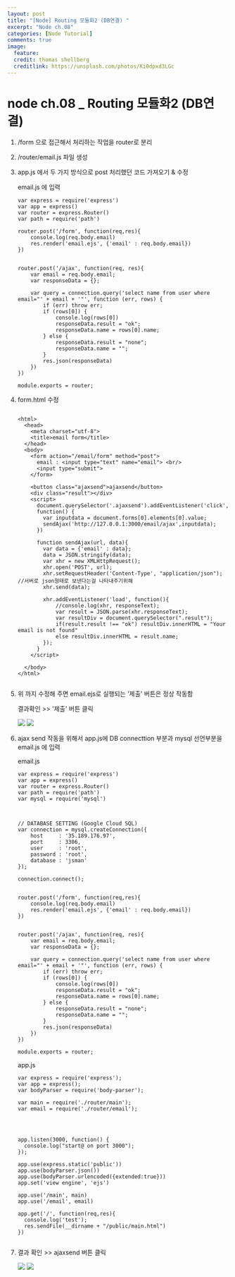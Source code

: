 ```yaml
---
layout: post
title: "[Node] Routing 모듈화2 (DB연결) "
excerpt: "Node ch.08"
categories: [Node Tutorial]
comments: true
image:
  feature:
  credit: thomas shellberg
  creditlink: https://unsplash.com/photos/Ki0dpxd3LGc
---
```


# node ch.08 _ Routing 모듈화2 (DB연결)


1. /form 으로 접근해서 처리하는 작업을 router로 분리

2. /router/email.js   파일 생성

3. app.js 에서 두 가지 방식으로 post 처리했던 코드 가져오기 & 수정

    email.js 에 입력

    ```
    var express = require('express')
    var app = express()
    var router = express.Router()
    var path = require('path')

    router.post('/form', function(req,res){
        console.log(req.body.email)
        res.render('email.ejs', {'email' : req.body.email})
    })


    router.post('/ajax', function(req, res){
        var email = req.body.email;
        var responseData = {};

        var query = connection.query('select name from user where email="' + email + '"', function (err, rows) {
            if (err) throw err;
            if (rows[0]) {
                console.log(rows[0])
                responseData.result = "ok";
                responseData.name = rows[0].name;
            } else {
                responseData.result = "none";
                responseData.name = "";
            }
            res.json(responseData)
        })
    })

    module.exports = router;

    ```


4. form.html 수정

    ```

    <html>
      <head>
        <meta charset="utf-8">
        <title>email form</title>
      </head>
      <body>
        <form action="/email/form" method="post">
          email : <input type="text" name="email"> <br/>
          <input type="submit">
        </form>

        <button class="ajaxsend">ajaxsend</button>
        <div class="result"></div>
        <script>
          document.querySelector('.ajaxsend').addEventListener('click',
          function() {
            var inputdata = document.forms[0].elements[0].value;
            sendAjax('http://127.0.0.1:3000/email/ajax',inputdata);
          })

          function sendAjax(url, data){
            var data = {'email' : data};
            data = JSON.stringify(data);
            var xhr = new XMLHttpRequest();
            xhr.open('POST', url);
            xhr.setRequestHeader('Content-Type', "application/json"); //서버로 json형태로 보낸다는걸 나타내주기위해
            xhr.send(data);

            xhr.addEventListener('load', function(){
                //console.log(xhr, responseText);
                var result = JSON.parse(xhr.responseText);
                var resultDiv = document.querySelector(".result");
                if(result.result !== "ok") resultDiv.innerHTML = "Your email is not found"
                else resultDiv.innerHTML = result.name;
            });
          }
        </script>

      </body>
    </html>


    ```

5. 위 까지 수정해 주면 email.ejs로 실행되는 '제출' 버튼은 정상 작동함

    결과확인 >> '제출' 버튼 클릭

    <img src="http://postfiles3.naver.net/MjAxNzA4MjBfMjA1/MDAxNTAzMjE0NzUyMTEz.Lb9jrTaEXQxEI3zzBngW6XXQtZvggRy89DNKvNWi37gg.uylVrl-XNtUlq3zO2l8glOhsjEx_pt6KtSm6PiIGVg0g.PNG.thddk7979/%EC%8A%A4%ED%81%AC%EB%A6%B0%EC%83%B7_2017-08-20_%EC%98%A4%ED%9B%84_4.38.18.png?type=w3">
    <img src="http://postfiles8.naver.net/MjAxNzA4MjBfMjk0/MDAxNTAzMjE0NzUyMzky.krYtyuyGxuzyIy25FxlXYkTIwP3c8DtDo4nNiC_Gql0g.HVtfNmEBPnuKsxy-gzwNhTfG5uvHCeaZTDCvzZQyYxQg.PNG.thddk7979/%EC%8A%A4%ED%81%AC%EB%A6%B0%EC%83%B7_2017-08-20_%EC%98%A4%ED%9B%84_4.38.33.png?type=w3">


6. ajax send 작동을 위해서 app.js에 DB connecttion 부분과 mysql 선언부분을 email.js 에 입력


    email.js

    ```
    var express = require('express')
    var app = express()
    var router = express.Router()
    var path = require('path')
    var mysql = require('mysql')



    // DATABASE SETTING (Google Cloud SQL)
    var connection = mysql.createConnection({
        host     : '35.189.176.97',
        port     : 3306,
        user     : 'root',
        password : 'root',
        database : 'jsman'
    });

    connection.connect();


    router.post('/form', function(req,res){
        console.log(req.body.email)
        res.render('email.ejs', {'email' : req.body.email})
    })


    router.post('/ajax', function(req, res){
        var email = req.body.email;
        var responseData = {};

        var query = connection.query('select name from user where email="' + email + '"', function (err, rows) {
            if (err) throw err;
            if (rows[0]) {
                console.log(rows[0])
                responseData.result = "ok";
                responseData.name = rows[0].name;
            } else {
                responseData.result = "none";
                responseData.name = "";
            }
            res.json(responseData)
        })
    })

    module.exports = router;

    ```



    app.js

    ```
    var express = require('express');
    var app = express();
    var bodyParser = require('body-parser');

    var main = require('./router/main');
    var email = require('./router/email');




    app.listen(3000, function() {
      console.log("start@ on port 3000");
    });

    app.use(express.static('public'))
    app.use(bodyParser.json())
    app.use(bodyParser.urlencoded({extended:true}))
    app.set('view engine', 'ejs')

    app.use('/main', main)
    app.use('/email', email)

    app.get('/', function(req,res){
      console.log('test');
      res.sendFile(__dirname + "/public/main.html")
    })


    ```

7. 결과 확인 >> ajaxsend 버튼 클릭

    <img src="http://postfiles15.naver.net/MjAxNzA4MjBfNzYg/MDAxNTAzMjE0OTA4OTA0.Ur2Wp6Y5G2LTYNQAONXCSlXWre7REkli9xZnNcniGLYg.WHhRc1EuDGHdcfl-B8SPddFJ22i8SQtQgg-w6r5BsEkg.PNG.thddk7979/%EC%8A%A4%ED%81%AC%EB%A6%B0%EC%83%B7_2017-08-20_%EC%98%A4%ED%9B%84_4.41.18.png?type=w3">

    <img src="http://postfiles6.naver.net/MjAxNzA4MjBfMTU5/MDAxNTAzMjE0OTA5MzY4.n4xGezZ-RoP96n_f2EbifSf7MEk1fOkX0XcSFW6BBIcg.lih7TsfVXbG-yql7kaLdIKANI0GobqNeEZA-zRbQp_sg.PNG.thddk7979/%EC%8A%A4%ED%81%AC%EB%A6%B0%EC%83%B7_2017-08-20_%EC%98%A4%ED%9B%84_4.41.30.png?type=w3">
